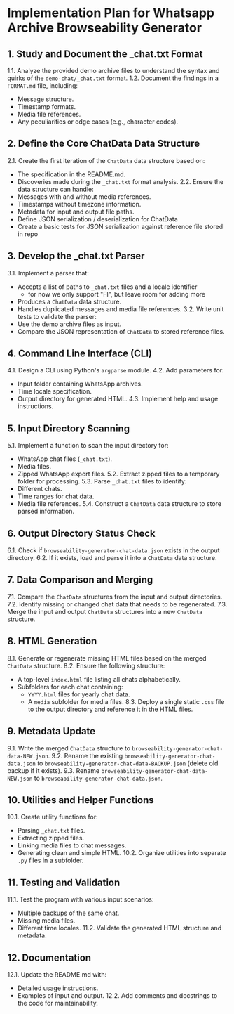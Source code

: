 # Implementation Plan for Whatsapp Archive Browseability Generator

## 1. Study and Document the _chat.txt Format
1.1. Analyze the provided demo archive files to understand the syntax and quirks of the `demo-chat/_chat.txt` format.
1.2. Document the findings in a `FORMAT.md` file, including:
  - Message structure.
  - Timestamp formats.
  - Media file references.
  - Any peculiarities or edge cases (e.g., character codes).

## 2. Define the Core ChatData Data Structure
2.1. Create the first iteration of the `ChatData` data structure based on:
  - The specification in the README.md.
  - Discoveries made during the `_chat.txt` format analysis.
2.2. Ensure the data structure can handle:
  - Messages with and without media references.
  - Timestamps without timezone information.
  - Metadata for input and output file paths.
  - Define JSON serialization / deserialization for ChatData
  - Create a basic tests for JSON serialization against reference file stored in repo

## 3. Develop the _chat.txt Parser
3.1. Implement a parser that:
  - Accepts a list of paths to `_chat.txt` files and a locale identifier
    - for now we only support "FI", but leave room for adding more
  - Produces a `ChatData` data structure.
  - Handles duplicated messages and media file references.
3.2. Write unit tests to validate the parser:
  - Use the demo archive files as input.
  - Compare the JSON representation of `ChatData` to stored reference files.

## 4. Command Line Interface (CLI)
4.1. Design a CLI using Python's `argparse` module.
4.2. Add parameters for:
  - Input folder containing WhatsApp archives.
  - Time locale specification.
  - Output directory for generated HTML.
4.3. Implement help and usage instructions.

## 5. Input Directory Scanning
5.1. Implement a function to scan the input directory for:
  - WhatsApp chat files (`_chat.txt`).
  - Media files.
  - Zipped WhatsApp export files.
5.2. Extract zipped files to a temporary folder for processing.
5.3. Parse `_chat.txt` files to identify:
  - Different chats.
  - Time ranges for chat data.
  - Media file references.
5.4. Construct a `ChatData` data structure to store parsed information.

## 6. Output Directory Status Check
6.1. Check if `browseability-generator-chat-data.json` exists in the output directory.
6.2. If it exists, load and parse it into a `ChatData` data structure.

## 7. Data Comparison and Merging
7.1. Compare the `ChatData` structures from the input and output directories.
7.2. Identify missing or changed chat data that needs to be regenerated.
7.3. Merge the input and output `ChatData` structures into a new `ChatData` structure.

## 8. HTML Generation
8.1. Generate or regenerate missing HTML files based on the merged `ChatData` structure.
8.2. Ensure the following structure:
  - A top-level `index.html` file listing all chats alphabetically.
  - Subfolders for each chat containing:
    - `YYYY.html` files for yearly chat data.
    - A `media` subfolder for media files.
8.3. Deploy a single static `.css` file to the output directory and reference it in the HTML files.

## 9. Metadata Update
9.1. Write the merged `ChatData` structure to `browseability-generator-chat-data-NEW.json`.
9.2. Rename the existing `browseability-generator-chat-data.json` to `browseability-generator-chat-data-BACKUP.json` (delete old backup if it exists).
9.3. Rename `browseability-generator-chat-data-NEW.json` to `browseability-generator-chat-data.json`.

## 10. Utilities and Helper Functions
10.1. Create utility functions for:
  - Parsing `_chat.txt` files.
  - Extracting zipped files.
  - Linking media files to chat messages.
  - Generating clean and simple HTML.
10.2. Organize utilities into separate `.py` files in a subfolder.

## 11. Testing and Validation
11.1. Test the program with various input scenarios:
  - Multiple backups of the same chat.
  - Missing media files.
  - Different time locales.
11.2. Validate the generated HTML structure and metadata.

## 12. Documentation
12.1. Update the README.md with:
  - Detailed usage instructions.
  - Examples of input and output.
12.2. Add comments and docstrings to the code for maintainability.
